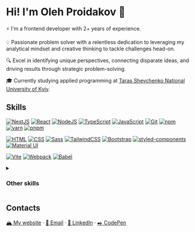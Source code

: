 # Hi! I'm Oleh Proidakov :vulcan_salute:

⚡ I'm a frontend developer with 2+ years of experience.

💡 Passionate problem solver with a relentless dedication to leveraging my analytical mindset and creative thinking to tackle challenges head-on.

🔍 Excel in identifying unique perspectives, connecting disparate ideas, and driving results through strategic problem-solving.

🎓 Currently studying applied programming at [Taras Shevchenko National University of Kyiv](https://www.univ.kiev.ua/en/).

## Skills

[![NestJS](https://skillicons.dev/icons?i=nextjs)](https://nextjs.org/)
[![React](https://skillicons.dev/icons?i=react)](https://react.dev/)
[![NodeJS](https://skillicons.dev/icons?i=nodejs)](https://nodejs.org/en)
[![TypeScript](https://skillicons.dev/icons?i=ts)](https://www.typescriptlang.org/)
[![JavaScript](https://skillicons.dev/icons?i=js)](https://developer.mozilla.org/en-US/docs/Web/JavaScript)
[![Git](https://skillicons.dev/icons?i=git)](https://git-scm.com/)
[![npm](https://skillicons.dev/icons?i=npm)](https://www.npmjs.com/)
[![yarn](https://skillicons.dev/icons?i=yarn)](https://yarnpkg.com/)
[![pnpm](https://skillicons.dev/icons?i=pnpm)](https://pnpm.io/)

[![HTML](https://skillicons.dev/icons?i=html)](https://developer.mozilla.org/en-US/docs/Web/HTML)
[![CSS](https://skillicons.dev/icons?i=css)](https://developer.mozilla.org/en-US/docs/Web/CSS)
[![Sass](https://skillicons.dev/icons?i=sass)](https://sass-lang.com/)
[![TailwindCSS](https://skillicons.dev/icons?i=tailwindcss)](https://tailwindcss.com/)
[![Bootstrap](https://skillicons.dev/icons?i=bootstrap)](https://getbootstrap.com/)
[![styled-components](https://skillicons.dev/icons?i=styledcomponents)](https://styled-components.com/)
[![Material UI](https://skillicons.dev/icons?i=materialui)](https://mui.com/material-ui/)

[![Vite](https://skillicons.dev/icons?i=vite)](https://vitejs.dev/)
[![Webpack](https://skillicons.dev/icons?i=webpack)](https://webpack.js.org/)
[![Babel](https://skillicons.dev/icons?i=babel)](https://babeljs.io/)

<details>
<summary><h3>Other skills</h3></summary>

[![C++](https://skillicons.dev/icons?i=cpp)](https://isocpp.org/std/the-standard)
[![C#](https://skillicons.dev/icons?i=cs)](https://learn.microsoft.com/en-us/dotnet/csharp/)
[![Java](https://skillicons.dev/icons?i=java)](https://dev.java/learn/getting-started/)
[![Python](https://skillicons.dev/icons?i=py)](https://www.python.org/)
[![PhP](https://skillicons.dev/icons?i=php)](https://www.php.net/)
[![Dart](https://skillicons.dev/icons?i=dart)](https://dart.dev/)
[![Flutter](https://skillicons.dev/icons?i=flutter)](https://flutter.dev/)

[![MySQL](https://skillicons.dev/icons?i=mysql)](https://www.mysql.com/)
[![MongoDB](https://skillicons.dev/icons?i=mongodb)](https://mongodb.com/)
[![Supabase](https://skillicons.dev/icons?i=supabase)](https://supabase.com/)
[![Firebase](https://skillicons.dev/icons?i=firebase)](https://firebase.google.com/)

[![Raspberry Pi](https://skillicons.dev/icons?i=raspberrypi)](https://firebase.google.com/)
[![Arduino](https://skillicons.dev/icons?i=arduino)](https://firebase.google.com/)
</details>

## Contacts

[:mountain_snow: My website](https://godhermit.github.io/) · [:e-mail: Email](mailto:oleh.proidakov@gmail.com) · [:briefcase: LinkedIn](https://www.linkedin.com/in/oleh-proidakov/) · [:black_nib: CodePen](https://codepen.io/GodHermit)

